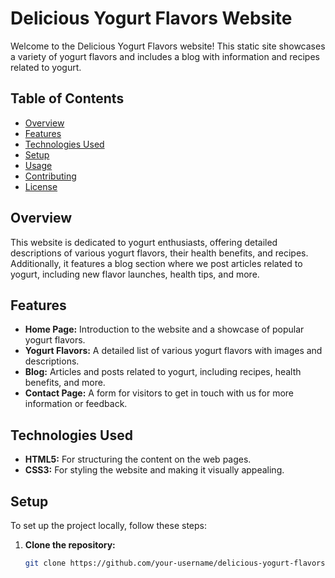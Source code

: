 # Delicious Yogurt Flavors Website

Welcome to the Delicious Yogurt Flavors website! This static site showcases a variety of yogurt flavors and includes a blog with information and recipes related to yogurt.

## Table of Contents

- [Overview](#overview)
- [Features](#features)
- [Technologies Used](#technologies-used)
- [Setup](#setup)
- [Usage](#usage)
- [Contributing](#contributing)
- [License](#license)

## Overview

This website is dedicated to yogurt enthusiasts, offering detailed descriptions of various yogurt flavors, their health benefits, and recipes. Additionally, it features a blog section where we post articles related to yogurt, including new flavor launches, health tips, and more.

## Features

- **Home Page:** Introduction to the website and a showcase of popular yogurt flavors.
- **Yogurt Flavors:** A detailed list of various yogurt flavors with images and descriptions.
- **Blog:** Articles and posts related to yogurt, including recipes, health benefits, and more.
- **Contact Page:** A form for visitors to get in touch with us for more information or feedback.

## Technologies Used

- **HTML5:** For structuring the content on the web pages.
- **CSS3:** For styling the website and making it visually appealing.

## Setup

To set up the project locally, follow these steps:

1. **Clone the repository:**
   ```bash
   git clone https://github.com/your-username/delicious-yogurt-flavors.git

